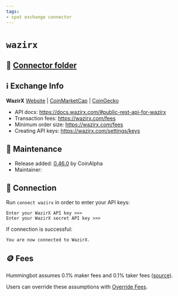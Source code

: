 ```yaml
---
tags:
- spot exchange connector
---
```


# `wazirx`

## 📁 [Connector folder](https://github.com/hummingbot/hummingbot/tree/master/hummingbot/connector/exchange/wazirx)

## ℹ️ Exchange Info

**WazirX**
[Website](https://wazirx.com/) | [CoinMarketCap](https://coinmarketcap.com/exchanges/wazirx/) | [CoinGecko](https://www.coingecko.com/en/exchanges/wazirx)

* API docs: https://docs.wazirx.com/#public-rest-api-for-wazirx
* Transaction fees: https://wazirx.com/fees
* Minimum order size: https://wazirx.com/fees
* Creating API keys: https://wazirx.com/settings/keys

## 👷 Maintenance

* Release added: [0.46.0](/release-notes/0.46.0/) by CoinAlpha
* Maintainer:

## 🔑 Connection

Run `connect wazirx` in order to enter your API keys:

```
Enter your WazirX API key >>>
Enter your WazirX secret API key >>>
```

If connection is successful:
```
You are now connected to WazirX.
```

## 🪙 Fees

Hummingbot assumes 0.1% maker fees and 0.1% taker fees ([source](https://github.com/hummingbot/hummingbot/blob/master/hummingbot/connector/exchange/wazirx/wazirx_utils.py#L15)).

Users can override these assumptions with [Override Fees](/global-configs/override-fees/).
